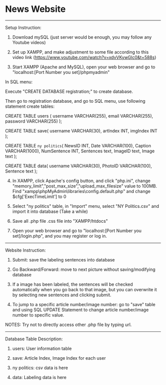 # News Website
--------------------------------------------------------------------------------------------------
Setup Instruction:

1. Download mySQL (just server would be enough, you may follow any Youtube videos)

2. Set up XAMPP, and make adjustment to some file according to this video link (https://www.youtube.com/watch?v=xdvVKywGlc0&t=588s)

3. Start XAMPP (Apache and MySQL), open your web browser and go to "localhost:[Port Number you set]/phpmyadmin"

In SQL menu:

Execute "CREATE DATABASE registration;"  to create database.

Then go to registration database, and go to SQL menu, use following statement create tables:

CREATE TABLE users (
    username VARCHAR(255),
    email VARCHAR(255),
    password VARCHAR(255)
);

CREATE TABLE save(
	username VARCHAR(30),
	artIndex INT,
	imgIndex INT
);

CREATE TABLE `ny politics`(
	NewsID INT,
	Date VARCHAR(100),
	Caption VARCHAR(1000),
	NumSentence INT,
	Sentences text,
	ImageID text,
	Image text
);

CREATE TABLE data(
	username VARCHAR(30),
	PhotoID VARCHAR(100),
	Sentence text
);

4. In XAMPP, click Apache's config button, and click "php.ini", change "memory_limit","post_max_size","upload_max_filesize" value to 100MB.
   Find "xampp\phpMyAdmin\libraries\config.default.php" and change $cfg['ExecTimeLimit'] to 0
	
5. Select "ny politics" table, in "Import" menu, select "NY Politics.csv" and import it into database (Take a while)

6. Save all .php file .css file into "XAMPP/htdocs"

7. Open your web browser and go to "localhost:[Port Number you set]/login.php", and you may register or log in.


------------------------------------------------------------------------------------------------------------
Website Instruction:
1. Submit: save the labeling sentences into database

2. Go Backward/Forward: move to next picture without saving/modifying database

3. If a image has been labeled, the sentences will be checked automatically when you go back to that image, but you can overwrite it by selecting new sentences and clicking submit.

4. To jump to a specific article number/image number: go to "save" table and using SQL UPDATE Statement to change article number/image number to specific value.

NOTES: Try not to directly access other .php file by typing url.


-------------------------------------------------------------------------------------------------------------
Database Table Description:
1. users: User information table

2. save: Article Index, Image Index for each user

3. ny politics: csv data is here

4. data: Labeling data is here 
